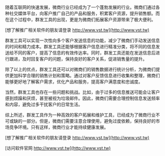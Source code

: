 随着互联网的快速发展，微商行业已经成为了一个蓬勃发展的行业。微商们通过各种社交媒体平台，向客户推广自己的产品和服务，积累客户资源，提升销售额。而在这个过程中，群发工具的出现，更是为微商们拓展客户资源带来了极大便利。

[想了解推广相关软件的朋友请登录 http://www.vst.tw](http://www.vst.tw)

群发工具可以实现一次性向多个客户发送信息的功能，减少了微商们手动发送信息的时间和精力成本。群发工具还能够根据客户信息进行精准分类，将不同的信息发送给不同的客户，提高了信息的有效传达率。同时，群发工具还能在发送信息后进行跟进，及时回复客户的问题，保持良好的客户关系，促进销售量的提升。

除了以上的优点，群发工具还可以对微商们的销售数据进行统计分析，为微商们提供更加科学合理的销售计划和策略。通过对客户反馈信息进行收集和整理，微商们能够更好地了解客户需求，优化产品和服务，提高客户满意度和忠诚度。

当然，群发工具也存在一些问题和挑战。比如，由于过多的信息推送可能会让客户感到烦躁和厌烦，甚至被视为垃圾邮件。因此，微商们需要合理控制信息发送频率和内容，避免过多干扰客户的日常生活。

综上所述，群发工具作为一种高效的客户拓展和维护工具，已经成为了微商行业不可或缺的一部分。但是，微商们需要注意合理使用，避免过度依赖，保持良好的市场竞争环境。只有这样，微商行业才能持续健康发展。

[想了解推广相关软件的朋友请登录 http://www.vst.tw](http://www.vst.tw)


[访问软件官网 http://www.vst.tw](http://www.vst.tw)
